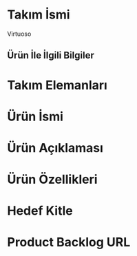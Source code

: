 # Takım İsmi

Virtuoso

## Ürün İle İlgili Bilgiler

# Takım Elemanları
# Ürün İsmi 
# Ürün Açıklaması
# Ürün Özellikleri
# Hedef Kitle
# Product Backlog URL
